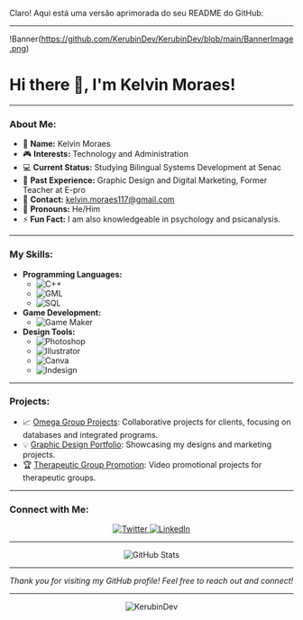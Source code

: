 Claro! Aqui está uma versão aprimorada do seu README do GitHub:

---

!Banner(https://github.com/KerubinDev/KerubinDev/blob/main/BannerImage.png)

# Hi there 👋, I'm Kelvin Moraes!

---

### About Me:
- 🌟 **Name:** Kelvin Moraes
- 🎮 **Interests:** Technology and Administration
- 💻 **Current Status:** Studying Bilingual Systems Development at Senac
- 🎨 **Past Experience:** Graphic Design and Digital Marketing, Former Teacher at E-pro
- 📧 **Contact:** [kelvin.moraes117@gmail.com](mailto:kelvin.moraes117@gmail.com)
- 👤 **Pronouns:** He/Him
- ⚡ **Fun Fact:** I am also knowledgeable in psychology and psicanalysis.

---

### My Skills:
- **Programming Languages:** 
  - ![C++](https://img.shields.io/badge/-C++-00599C?style=flat-square&logo=c%2B%2B&logoColor=white)
  - ![GML](https://img.shields.io/badge/-GML-074050?style=flat-square)
  - ![SQL](https://img.shields.io/badge/-SQL-336791?style=flat-square&logo=postgresql&logoColor=white)
- **Game Development:**
  - ![Game Maker](https://img.shields.io/badge/-Game%20Maker-83B81A?style=flat-square&logo=gamemaker&logoColor=white)
- **Design Tools:**
  - ![Photoshop](https://img.shields.io/badge/-Photoshop-31A8FF?style=flat-square&logo=adobephotoshop&logoColor=white)
  - ![Illustrator](https://img.shields.io/badge/-Illustrator-FF9A00?style=flat-square&logo=adobeillustrator&logoColor=white)
  - ![Canva](https://img.shields.io/badge/-Canva-00C4CC?style=flat-square&logo=canva&logoColor=white)
  - ![Indesign](https://img.shields.io/badge/-Indesign-FF3366?style=flat-square&logo=adobeindesign&logoColor=white)

---

### Projects:
- 📈 [Omega Group Projects](#): Collaborative projects for clients, focusing on databases and integrated programs.
- 💡 [Graphic Design Portfolio](#): Showcasing my designs and marketing projects.
- 🏆 [Therapeutic Group Promotion](#): Video promotional projects for therapeutic groups.

---

### Connect with Me:
<div align="center">
  <a href="https://x.com/KERUBIN_m?s=09" target="_blank">
    <img src="https://img.shields.io/badge/Twitter-1DA1F2?style=flat-square&logo=twitter&logoColor=white" alt="Twitter">
  </a>
  <a href="https://linkedin.com/in/Kelvin-Moraes" target="_blank">
    <img src="https://img.shields.io/badge/LinkedIn-0077B5?style=flat-square&logo=linkedin&logoColor=white" alt="LinkedIn">
  </a>
</div>

---

<div align="center">
  <img src="https://github-readme-stats.vercel.app/api?username=KerubinDev&show_icons=true&theme=radical" alt="GitHub Stats">
</div>

---

*Thank you for visiting my GitHub profile! Feel free to reach out and connect!*

---

<div align="center">
  <img src="https://komarev.com/ghpvc/?username=KerubinDev&style=flat-square" alt="KerubinDev">
</div>
